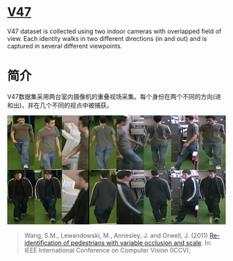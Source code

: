# [V47](https://docs.google.com/leaf?id=0B692grTpU3UNZWZlN2I2NWYtYzdhNi00MWJkLWI0YjYtNTg2Zjk1OGFkMGQ1)

V47 dataset is collected using two indoor cameras with overlapped field of view. Each identity walks in two different directions (in and out) and is captured in several different viewpoints.

# 简介

V47数据集采用两台室内摄像机的重叠视场采集。每个身份在两个不同的方向(进和出)，并在几个不同的视点中被捕获。

![img](imgs\eg_v47.png)

>Wang, S.M., Lewandowski, M., Annesley, J. and Orwell, J. (2011) [Re-identification of pedestrians with variable occlusion and scale](https://www.researchgate.net/publication/221430067_Re-identification_of_pedestrians_with_variable_occlusion_and_scale). In: IEEE International Conference on Computer Vision (ICCV);

